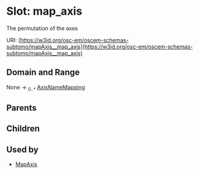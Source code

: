 
# Slot: map_axis

The permutation of the axes

URI: [https://w3id.org/osc-em/oscem-schemas-subtomo/mapAxis__map_axis](https://w3id.org/osc-em/oscem-schemas-subtomo/mapAxis__map_axis)


## Domain and Range

None &#8594;  <sub>0..\*</sub> [AxisNameMapping](AxisNameMapping.md)

## Parents


## Children


## Used by

 * [MapAxis](MapAxis.md)
